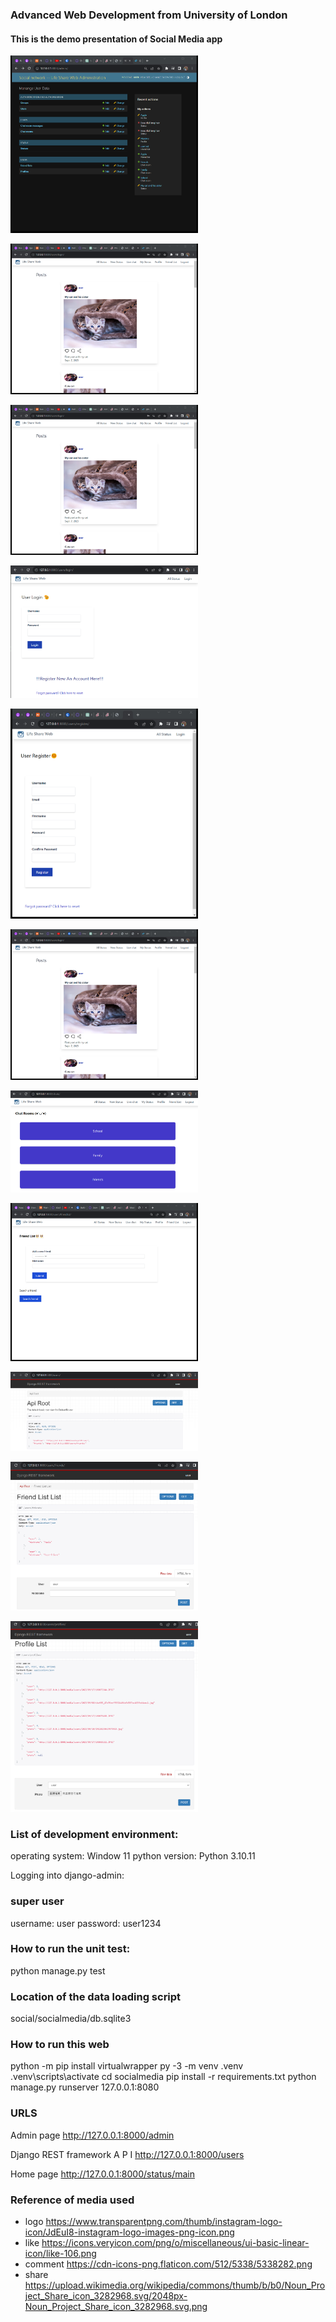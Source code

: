 ### Advanced Web Development from University of London

#### This is the demo presentation of Social Media app
<img
  src="/pics/Admin page.png"
  alt="Admin page"
  title="Admin page"
  style="display: inline-block; margin: 0 auto; max-width: 300px">

  <img
  src="/pics/Home page.png"
  alt="Home page"
  title="Home page"
  style="display: inline-block; margin: 0 auto; max-width: 300px">

  <img
  src="/pics/Home page.png"
  alt="Home page"
  title="Home page"
  style="display: inline-block; margin: 0 auto; max-width: 300px">
  
  <img
  src="/pics/login.png"
  alt="login"
  title="login"
  style="display: inline-block; margin: 0 auto; max-width: 300px">

  <img
  src="/pics/registration.png"
  alt="registration"
  title="registration"
  style="display: inline-block; margin: 0 auto; max-width: 300px">

  <img
  src="/pics/Home page.png"
  alt="Home page"
  title="Home page"
  style="display: inline-block; margin: 0 auto; max-width: 300px">

  <img
  src="/pics/chat rooms.png"
  alt="chat rooms"
  title="chat rooms"
  style="display: inline-block; margin: 0 auto; max-width: 300px">

  <img
  src="/pics/friendlist.png"
  alt="friendlist"
  title="friendlist"
  style="display: inline-block; margin: 0 auto; max-width: 300px">

  <img
  src="/pics/API.png"
  alt="API"
  title="API"
  style="display: inline-block; margin: 0 auto; max-width: 300px">

  <img
  src="/pics/FriendListApi.png"
  alt="FriendListApi"
  title="FriendListApi"
  style="display: inline-block; margin: 0 auto; max-width: 300px">

  <img
  src="/pics/ProfileListApi.png"
  alt="ProfileListApi"
  title="ProfileListApi"
  style="display: inline-block; margin: 0 auto; max-width: 300px">

### List of development environment:

operating system: Window 11
python version: Python 3.10.11

Logging into django-admin:

### super user

username: user
password: user1234

### How to run the unit test:

python manage.py test

### Location of the data loading script

social/socialmedia/db.sqlite3

### How to run this web

python -m pip install virtualwrapper
py -3 -m venv .venv
.venv\scripts\activate
cd socialmedia
pip install -r requirements.txt
python manage.py runserver 127.0.0.1:8080

### URLS

Admin page
http://127.0.0.1:8000/admin

Django REST framework A P I
http://127.0.0.1:8000/users

Home page
http://127.0.0.1:8000/status/main

### Reference of media used

- logo https://www.transparentpng.com/thumb/instagram-logo-icon/JdEuI8-instagram-logo-images-png-icon.png
- like https://icons.veryicon.com/png/o/miscellaneous/ui-basic-linear-icon/like-106.png
- comment https://cdn-icons-png.flaticon.com/512/5338/5338282.png
- share https://upload.wikimedia.org/wikipedia/commons/thumb/b/b0/Noun_Project_Share_icon_3282968.svg/2048px-Noun_Project_Share_icon_3282968.svg.png
